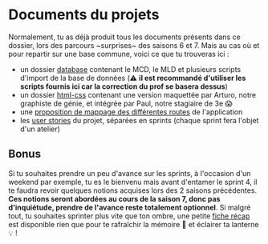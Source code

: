 # Documents du projets

Normalement, tu as déjà produit tous les documents présents dans ce dossier, lors des parcours ~surprises~ des saisons 6 et 7. Mais au cas où et pour repartir sur une base commune, voici ce que tu trouveras ici :
- un dossier [database](./database) contenant le MCD, le MLD et plusieurs scripts d'import de la base de données (:warning: **il est recommandé d'utiliser les scripts fournis ici car la correction du prof se basera dessus**)
- un dossier [html-css](./html-css) contenant une version maquettée par Arturo, notre graphiste de génie, et intégrée par Paul, notre stagiaire de 3e :scream:
- une [proposition de mappage des différentes routes](./routes.md) de l'application
- les [user stories](./user_stories.md) du projet, séparées en sprints (chaque sprint fera l'objet d'un atelier)

## Bonus

Si tu souhaites prendre un peu d'avance sur les sprints, à l'occasion d'un weekend par exemple, tu es le bienvenu mais avant d'entamer le sprint 4, il te faudra revoir quelques notions acquises lors des 2 saisons précédentes. **Ces notions seront abordées au cours de la saison 7, donc pas d'inquiétude, prendre de l'avance reste totalement optionnel**. Si malgré tout, tu souhaites sprinter plus vite que ton ombre, une petite [fiche récap](./auth.md) est disponible rien que pour te rafraîchir la mémoire :memo: et éclairer ta lanterne :bulb: !